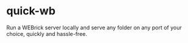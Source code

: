 quick-wb
========

Run a WEBrick server locally and serve any folder on any port of your choice, quickly and hassle-free.
